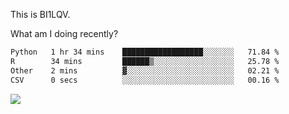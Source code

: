 This is BI1LQV.

What am I doing recently?

<!--START_SECTION:waka-->

```txt
Python   1 hr 34 mins    ██████████████████░░░░░░░   71.84 %
R        34 mins         ██████▒░░░░░░░░░░░░░░░░░░   25.78 %
Other    2 mins          ▓░░░░░░░░░░░░░░░░░░░░░░░░   02.21 %
CSV      0 secs          ░░░░░░░░░░░░░░░░░░░░░░░░░   00.16 %
```

<!--END_SECTION:waka-->

<img src="https://github-readme-stats.vercel.app/api?username=bi1lqv&show_icons=true&count_private=true">
